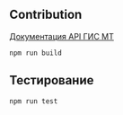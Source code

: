 ## Contribution

[Документация API ГИС МТ](https://xn--80ajghhoc2aj1c8b.xn--p1ai/upload/%D0%9E%D0%BF%D0%B8%D1%81%D0%B0%D0%BD%D0%B8%D0%B5+API+%D0%93%D0%98%D0%A1%D0%9C%D0%A2.pdf)

```
npm run build
```

## Тестирование

```
npm run test
```